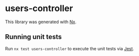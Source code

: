 # users-controller

This library was generated with [Nx](https://nx.dev).

## Running unit tests

Run `nx test users-controller` to execute the unit tests via [Jest](https://jestjs.io).
